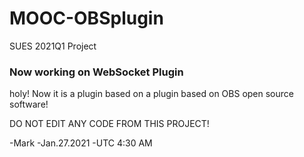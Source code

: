 # MOOC-OBSplugin
SUES 2021Q1 Project

### Now working on WebSocket Plugin
holy! Now it is a plugin based on a plugin based on OBS open source software!


DO NOT EDIT ANY CODE FROM THIS PROJECT!

-Mark
-Jan.27.2021
-UTC 4:30 AM
